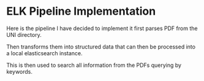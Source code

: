 # ELK Pipeline Implementation

Here is the pipeline I have decided to implement it first parses PDF from the UNI directory.

Then transforms them into structured data that can then be processed into a local elasticsearch instance.

This is then used to search all information from the PDFs querying by keywords. 

